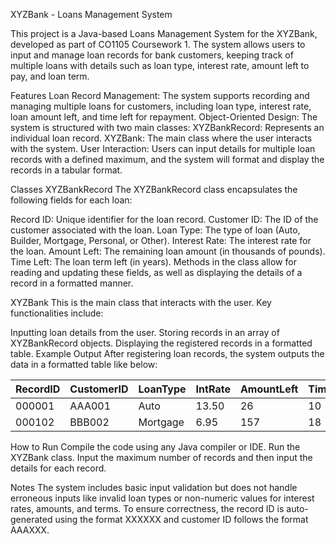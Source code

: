 XYZBank - Loans Management System

This project is a Java-based Loans Management System for the XYZBank, developed as part of CO1105 Coursework 1. The system allows users to input and manage loan records for bank customers, keeping track of multiple loans with details such as loan type, interest rate, amount left to pay, and loan term.

Features
Loan Record Management:
The system supports recording and managing multiple loans for customers, including loan type, interest rate, loan amount left, and time left for repayment.
Object-Oriented Design:
The system is structured with two main classes:
XYZBankRecord: Represents an individual loan record.
XYZBank: The main class where the user interacts with the system.
User Interaction:
Users can input details for multiple loan records with a defined maximum, and the system will format and display the records in a tabular format.

Classes
XYZBankRecord
The XYZBankRecord class encapsulates the following fields for each loan:

Record ID: Unique identifier for the loan record.
Customer ID: The ID of the customer associated with the loan.
Loan Type: The type of loan (Auto, Builder, Mortgage, Personal, or Other).
Interest Rate: The interest rate for the loan.
Amount Left: The remaining loan amount (in thousands of pounds).
Time Left: The loan term left (in years).
Methods in the class allow for reading and updating these fields, as well as displaying the details of a record in a formatted manner.

XYZBank
This is the main class that interacts with the user. Key functionalities include:

Inputting loan details from the user.
Storing records in an array of XYZBankRecord objects.
Displaying the registered records in a formatted table.
Example Output
After registering loan records, the system outputs the data in a formatted table like below:


| RecordID | CustomerID | LoanType  | IntRate | AmountLeft | TimeLeft |
|----------|------------|-----------|---------|------------|----------|
| 000001   | AAA001     | Auto      | 13.50   | 26         | 10       |
| 000102   | BBB002     | Mortgage  | 6.95    | 157        | 18       |


How to Run
Compile the code using any Java compiler or IDE.
Run the XYZBank class.
Input the maximum number of records and then input the details for each record.

Notes
The system includes basic input validation but does not handle erroneous inputs like invalid loan types or non-numeric values for interest rates, amounts, and terms.
To ensure correctness, the record ID is auto-generated using the format XXXXXX and customer ID follows the format AAAXXX.
